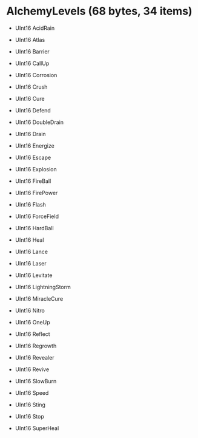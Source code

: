 # AlchemyLevels (68 bytes, 34 items)

* UInt16 AcidRain
* UInt16 Atlas
* UInt16 Barrier
* UInt16 CallUp
* UInt16 Corrosion
* UInt16 Crush
* UInt16 Cure
* UInt16 Defend

* UInt16 DoubleDrain
* UInt16 Drain
* UInt16 Energize
* UInt16 Escape
* UInt16 Explosion
* UInt16 FireBall
* UInt16 FirePower
* UInt16 Flash

* UInt16 ForceField
* UInt16 HardBall
* UInt16 Heal
* UInt16 Lance
* UInt16 Laser
* UInt16 Levitate
* UInt16 LightningStorm
* UInt16 MiracleCure

* UInt16 Nitro
* UInt16 OneUp
* UInt16 Reflect
* UInt16 Regrowth
* UInt16 Revealer
* UInt16 Revive
* UInt16 SlowBurn
* UInt16 Speed

* UInt16 Sting
* UInt16 Stop
* UInt16 SuperHeal